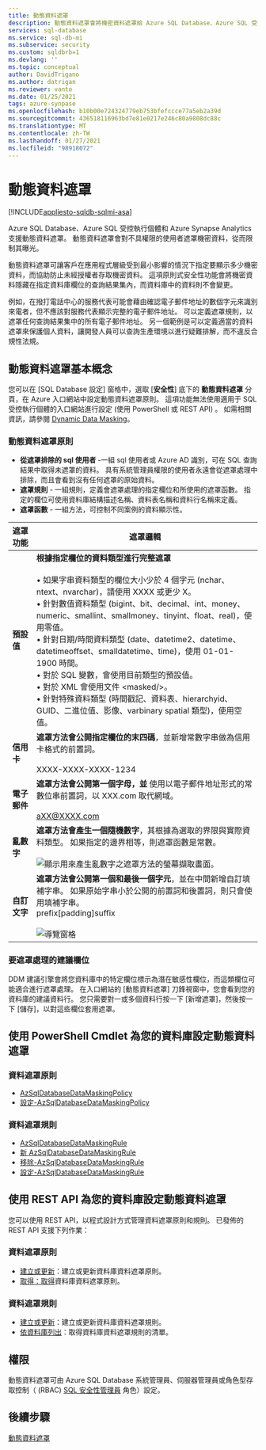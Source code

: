 ```yaml
---
title: 動態資料遮罩
description: 動態資料遮罩會將機密資料遮罩給 Azure SQL Database、Azure SQL 受控執行個體和 Azure Synapse Analytics 的非特殊許可權使用者，以限制敏感性資料的暴露程度
services: sql-database
ms.service: sql-db-mi
ms.subservice: security
ms.custom: sqldbrb=1
ms.devlang: ''
ms.topic: conceptual
author: DavidTrigano
ms.author: datrigan
ms.reviewer: vanto
ms.date: 01/25/2021
tags: azure-synpase
ms.openlocfilehash: b10b00e724324779eb753bfefccce77a5eb2a39d
ms.sourcegitcommit: 436518116963bd7e81e0217e246c80a9808dc88c
ms.translationtype: MT
ms.contentlocale: zh-TW
ms.lasthandoff: 01/27/2021
ms.locfileid: "98918072"
---
```

# <a name="dynamic-data-masking"></a>動態資料遮罩 
[!INCLUDE[appliesto-sqldb-sqlmi-asa](../includes/appliesto-sqldb-sqlmi-asa.md)]

Azure SQL Database、Azure SQL 受控執行個體和 Azure Synapse Analytics 支援動態資料遮罩。 動態資料遮罩會對不具權限的使用者遮罩機密資料，從而限制其曝光。 

動態資料遮罩可讓客戶在應用程式層級受到最小影響的情況下指定要顯示多少機密資料，而協助防止未經授權者存取機密資料。 這項原則式安全性功能會將機密資料隱藏在指定資料庫欄位的查詢結果集內，而資料庫中的資料則不會變更。

例如，在撥打電話中心的服務代表可能會藉由確認電子郵件地址的數個字元來識別來電者，但不應該對服務代表顯示完整的電子郵件地址。 可以定義遮罩規則，以遮罩任何查詢結果集中的所有電子郵件地址。 另一個範例是可以定義適當的資料遮罩來保護個人資料，讓開發人員可以查詢生產環境以進行疑難排解，而不違反合規性法規。

## <a name="dynamic-data-masking-basics"></a>動態資料遮罩基本概念

您可以在 [SQL Database 設定] 窗格中，選取 [**安全性**] 底下的 **動態資料遮罩** 分頁，在 Azure 入口網站中設定動態資料遮罩原則。 這項功能無法使用適用于 SQL 受控執行個體的入口網站進行設定 (使用 PowerShell 或 REST API) 。 如需相關資訊，請參閱 [Dynamic Data Masking](/sql/relational-databases/security/dynamic-data-masking)。

### <a name="dynamic-data-masking-policy"></a>動態資料遮罩原則

* **從遮罩排除的 sql 使用者** -一組 sql 使用者或 Azure AD 識別，可在 SQL 查詢結果中取得未遮罩的資料。 具有系統管理員權限的使用者永遠會從遮罩處理中排除，而且會看到沒有任何遮罩的原始資料。
* **遮罩規則** - 一組規則，定義會遮罩處理的指定欄位和所使用的遮罩函數。 指定的欄位可使用資料庫結構描述名稱、資料表名稱和資料行名稱來定義。
* **遮罩函數** - 一組方法，可控制不同案例的資料顯示性。

| 遮罩功能 | 遮罩邏輯 |
| --- | --- |
| **預設值** |**根據指定欄位的資料類型進行完整遮罩**<br/><br/>• 如果字串資料類型的欄位大小少於 4 個字元 (nchar、ntext、nvarchar)，請使用 XXXX 或更少 X。<br/>• 針對數值資料類型 (bigint、bit、decimal、int、money、numeric、smallint、smallmoney、tinyint、float、real)，使用零值。<br/>• 針對日期/時間資料類型 (date、datetime2、datetime、datetimeoffset、smalldatetime、time)，使用 01-01-1900 時間。<br/>• 對於 SQL 變數，會使用目前類型的預設值。<br/>• 對於 XML 會使用文件 \<masked/>。<br/>• 針對特殊資料類型 (時間戳記、資料表、hierarchyid、GUID、二進位值、影像、varbinary spatial 類型)，使用空值。 |
| **信用卡** |**遮罩方法會公開指定欄位的末四碼**，並新增常數字串做為信用卡格式的前置詞。<br/><br/>XXXX-XXXX-XXXX-1234 |
| **電子郵件** |**遮罩方法會公開第一個字母，並** 使用以電子郵件地址形式的常數位串前置詞，以 XXX.com 取代網域。<br/><br/>aXX@XXXX.com |
| **亂數字** |**遮罩方法會產生一個隨機數字**，其根據為選取的界限與實際資料類型。 如果指定的邊界相等，則遮罩函數是常數。<br/><br/>![顯示用來產生亂數字之遮罩方法的螢幕擷取畫面。](./media/dynamic-data-masking-overview/1_DDM_Random_number.png) |
| **自訂文字** |**遮罩方法會公開第一個和最後一個字元**，並在中間新增自訂填補字串。 如果原始字串小於公開的前置詞和後置詞，則只會使用填補字串。 <br/>prefix[padding]suffix<br/><br/>![導覽窗格](./media/dynamic-data-masking-overview/2_DDM_Custom_text.png) |

<a name="Anchor1"></a>

### <a name="recommended-fields-to-mask"></a>要遮罩處理的建議欄位

DDM 建議引擎會將您資料庫中的特定欄位標示為潛在敏感性欄位，而這類欄位可能適合進行遮罩處理。 在入口網站的 [動態資料遮罩] 刀鋒視窗中，您會看到您的資料庫的建議資料行。 您只需要對一或多個資料行按一下 [新增遮罩]，然後按一下 [儲存]，以對這些欄位套用遮罩。

## <a name="set-up-dynamic-data-masking-for-your-database-using-powershell-cmdlets"></a>使用 PowerShell Cmdlet 為您的資料庫設定動態資料遮罩

### <a name="data-masking-policies"></a>資料遮罩原則

- [AzSqlDatabaseDataMaskingPolicy](/powershell/module/az.sql/Get-AzSqlDatabaseDataMaskingPolicy)
- [設定-AzSqlDatabaseDataMaskingPolicy](/powershell/module/az.sql/Set-AzSqlDatabaseDataMaskingPolicy)

### <a name="data-masking-rules"></a>資料遮罩規則

- [AzSqlDatabaseDataMaskingRule](/powershell/module/az.sql/Get-AzSqlDatabaseDataMaskingRule)
- [新 AzSqlDatabaseDataMaskingRule](/powershell/module/az.sql/New-AzSqlDatabaseDataMaskingRule)
- [移除-AzSqlDatabaseDataMaskingRule](/powershell/module/az.sql/Remove-AzSqlDatabaseDataMaskingRule)
- [設定-AzSqlDatabaseDataMaskingRule](/powershell/module/az.sql/Set-AzSqlDatabaseDataMaskingRule)

## <a name="set-up-dynamic-data-masking-for-your-database-using-the-rest-api"></a>使用 REST API 為您的資料庫設定動態資料遮罩

您可以使用 REST API，以程式設計方式管理資料遮罩原則和規則。 已發佈的 REST API 支援下列作業：

### <a name="data-masking-policies"></a>資料遮罩原則

- [建立或更新](/rest/api/sql/datamaskingpolicies/createorupdate)：建立或更新資料庫資料遮罩原則。
- [取得：取得](/rest/api/sql/datamaskingpolicies/get)資料庫資料遮罩原則。 

### <a name="data-masking-rules"></a>資料遮罩規則

- [建立或更新](/rest/api/sql/datamaskingrules/createorupdate)：建立或更新資料庫資料遮罩規則。
- [依資料庫列出](/rest/api/sql/datamaskingrules/listbydatabase)：取得資料庫資料遮罩規則的清單。

## <a name="permissions"></a>權限

動態資料遮罩可由 Azure SQL Database 系統管理員、伺服器管理員或角色型存取控制（ (RBAC) [SQL 安全性管理員](../../role-based-access-control/built-in-roles.md#sql-security-manager) 角色）設定。

## <a name="next-steps"></a>後續步驟

[動態資料遮罩](/sql/relational-databases/security/dynamic-data-masking)
